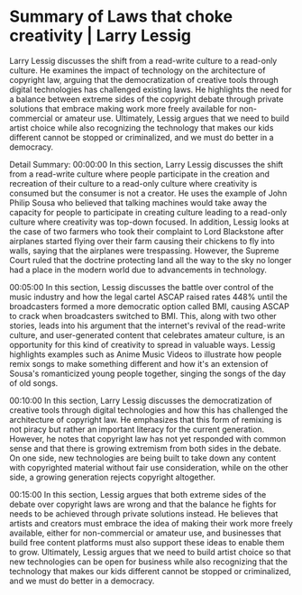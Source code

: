 # Summary of Laws that choke creativity | Larry Lessig

Larry Lessig discusses the shift from a read-write culture to a read-only culture. He examines the impact of technology on the architecture of copyright law, arguing that the democratization of creative tools through digital technologies has challenged existing laws. He highlights the need for a balance between extreme sides of the copyright debate through private solutions that embrace making work more freely available for non-commercial or amateur use. Ultimately, Lessig argues that we need to build artist choice while also recognizing the technology that makes our kids different cannot be stopped or criminalized, and we must do better in a democracy.

Detail Summary: 
00:00:00
In this section, Larry Lessig discusses the shift from a read-write culture where people participate in the creation and recreation of their culture to a read-only culture where creativity is consumed but the consumer is not a creator. He uses the example of John Philip Sousa who believed that talking machines would take away the capacity for people to participate in creating culture leading to a read-only culture where creativity was top-down focused. In addition, Lessig looks at the case of two farmers who took their complaint to Lord Blackstone after airplanes started flying over their farm causing their chickens to fly into walls, saying that the airplanes were trespassing. However, the Supreme Court ruled that the doctrine protecting land all the way to the sky no longer had a place in the modern world due to advancements in technology.

00:05:00
In this section, Lessig discusses the battle over control of the music industry and how the legal cartel ASCAP raised rates 448% until the broadcasters formed a more democratic option called BMI, causing ASCAP to crack when broadcasters switched to BMI. This, along with two other stories, leads into his argument that the internet's revival of the read-write culture, and user-generated content that celebrates amateur culture, is an opportunity for this kind of creativity to spread in valuable ways. Lessig highlights examples such as Anime Music Videos to illustrate how people remix songs to make something different and how it's an extension of Sousa's romanticized young people together, singing the songs of the day of old songs.

00:10:00
In this section, Larry Lessig discusses the democratization of creative tools through digital technologies and how this has challenged the architecture of copyright law. He emphasizes that this form of remixing is not piracy but rather an important literacy for the current generation. However, he notes that copyright law has not yet responded with common sense and that there is growing extremism from both sides in the debate. On one side, new technologies are being built to take down any content with copyrighted material without fair use consideration, while on the other side, a growing generation rejects copyright altogether.

00:15:00
In this section, Lessig argues that both extreme sides of the debate over copyright laws are wrong and that the balance he fights for needs to be achieved through private solutions instead. He believes that artists and creators must embrace the idea of making their work more freely available, either for non-commercial or amateur use, and businesses that build free content platforms must also support these ideas to enable them to grow. Ultimately, Lessig argues that we need to build artist choice so that new technologies can be open for business while also recognizing that the technology that makes our kids different cannot be stopped or criminalized, and we must do better in a democracy.

